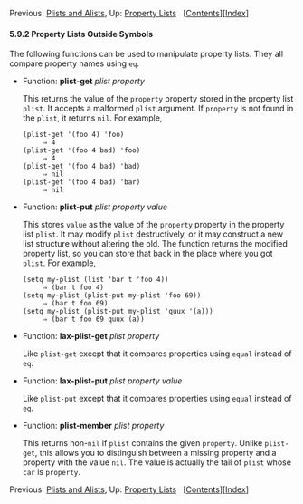 <!-- This is the GNU Emacs Lisp Reference Manual
corresponding to Emacs version 27.2.

Copyright (C) 1990-1996, 1998-2021 Free Software Foundation,
Inc.

Permission is granted to copy, distribute and/or modify this document
under the terms of the GNU Free Documentation License, Version 1.3 or
any later version published by the Free Software Foundation; with the
Invariant Sections being "GNU General Public License," with the
Front-Cover Texts being "A GNU Manual," and with the Back-Cover
Texts as in (a) below.  A copy of the license is included in the
section entitled "GNU Free Documentation License."

(a) The FSF's Back-Cover Text is: "You have the freedom to copy and
modify this GNU manual.  Buying copies from the FSF supports it in
developing GNU and promoting software freedom." -->

<!-- Created by GNU Texinfo 6.7, http://www.gnu.org/software/texinfo/ -->

Previous: [Plists and Alists](Plists-and-Alists.html), Up: [Property Lists](Property-Lists.html)   \[[Contents](index.html#SEC_Contents "Table of contents")]\[[Index](Index.html "Index")]

#### 5.9.2 Property Lists Outside Symbols

The following functions can be used to manipulate property lists. They all compare property names using `eq`.

*   Function: **plist-get** *plist property*

    This returns the value of the `property` property stored in the property list `plist`. It accepts a malformed `plist` argument. If `property` is not found in the `plist`, it returns `nil`. For example,

        (plist-get '(foo 4) 'foo)
             ⇒ 4
        (plist-get '(foo 4 bad) 'foo)
             ⇒ 4
        (plist-get '(foo 4 bad) 'bad)
             ⇒ nil
        (plist-get '(foo 4 bad) 'bar)
             ⇒ nil

<!---->

*   Function: **plist-put** *plist property value*

    This stores `value` as the value of the `property` property in the property list `plist`. It may modify `plist` destructively, or it may construct a new list structure without altering the old. The function returns the modified property list, so you can store that back in the place where you got `plist`. For example,

        (setq my-plist (list 'bar t 'foo 4))
             ⇒ (bar t foo 4)
        (setq my-plist (plist-put my-plist 'foo 69))
             ⇒ (bar t foo 69)
        (setq my-plist (plist-put my-plist 'quux '(a)))
             ⇒ (bar t foo 69 quux (a))

<!---->

*   Function: **lax-plist-get** *plist property*

    Like `plist-get` except that it compares properties using `equal` instead of `eq`.

<!---->

*   Function: **lax-plist-put** *plist property value*

    Like `plist-put` except that it compares properties using `equal` instead of `eq`.

<!---->

*   Function: **plist-member** *plist property*

    This returns non-`nil` if `plist` contains the given `property`. Unlike `plist-get`, this allows you to distinguish between a missing property and a property with the value `nil`. The value is actually the tail of `plist` whose `car` is `property`.

Previous: [Plists and Alists](Plists-and-Alists.html), Up: [Property Lists](Property-Lists.html)   \[[Contents](index.html#SEC_Contents "Table of contents")]\[[Index](Index.html "Index")]
